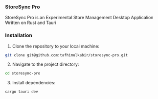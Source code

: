 ### StoreSync Pro
StoreSync Pro is an Experimental Store Management Desktop Applicalion Written on Rust and Tauri

### Installation
1. Clone the repository to your local machine:

```bash
git clone git@github.com:tafhimulkabir/storesync-pro.git
```

2. Navigate to the project directory:

```bash
cd storesync-pro
```

3. Install dependencies:

```bash
cargo tauri dev
```
